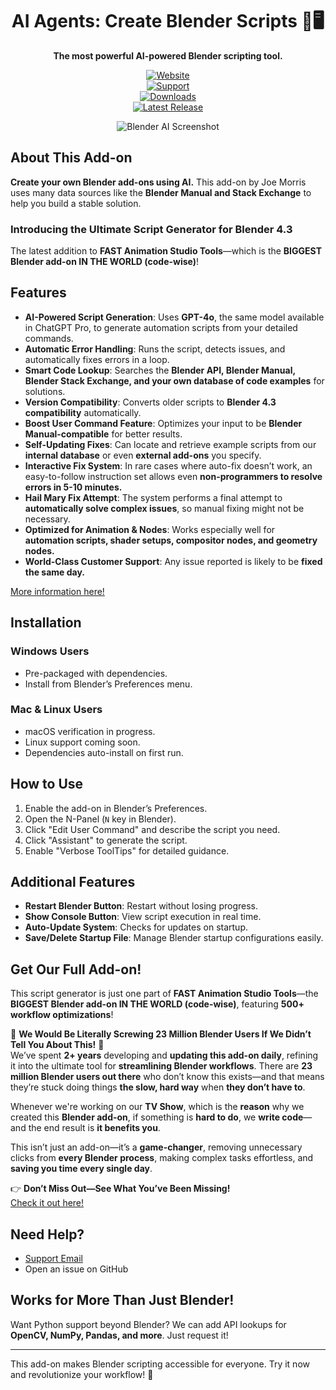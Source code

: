 <div align="center">

# AI Agents: Create Blender Scripts 🎨🖥️  
**The most powerful AI-powered Blender scripting tool.**  

[![Website][website-shield]][website-url]  
[![Support][support-shield]][support-url]  
[![Downloads][downloads-shield]][downloads-url]  
[![Latest Release][release-shield]][release-url]  

[website-shield]: https://img.shields.io/badge/FastBlenderAddOns-4285F4?style=flat  
[website-url]: https://fast-blender-add-ons.com/fast-animation-studio-tools-2/  
[support-shield]: https://img.shields.io/badge/Support-Email-blue?style=flat  
[support-url]: mailto:support@fast-blender-add-ons.com  
[downloads-shield]: https://img.shields.io/github/downloads/FastBlenderAddOns/BlenderAIScripts/total?style=flat  
[downloads-url]: https://fast-blender-add-ons.com/downloads  
[release-shield]: https://img.shields.io/github/v/release/FastBlenderAddOns/BlenderAIScripts?style=flat  
[release-url]: https://fast-blender-add-ons.com/releases  

![Blender AI Screenshot](https://fast-blender-add-ons.com/images/blender-ai-screenshot.png)  
</div>

## About This Add-on  
**Create your own Blender add-ons using AI.** This add-on by Joe Morris uses many data sources like the **Blender Manual and Stack Exchange** to help you build a stable solution.  

### **Introducing the Ultimate Script Generator for Blender 4.3**  
The latest addition to **FAST Animation Studio Tools**—which is the **BIGGEST Blender add-on IN THE WORLD (code-wise)**!  

## Features  
- **AI-Powered Script Generation**: Uses **GPT-4o**, the same model available in ChatGPT Pro, to generate automation scripts from your detailed commands.  
- **Automatic Error Handling**: Runs the script, detects issues, and automatically fixes errors in a loop.  
- **Smart Code Lookup**: Searches the **Blender API, Blender Manual, Blender Stack Exchange, and your own database of code examples** for solutions.  
- **Version Compatibility**: Converts older scripts to **Blender 4.3 compatibility** automatically.  
- **Boost User Command Feature**: Optimizes your input to be **Blender Manual-compatible** for better results.  
- **Self-Updating Fixes**: Can locate and retrieve example scripts from our **internal database** or even **external add-ons** you specify.  
- **Interactive Fix System**: In rare cases where auto-fix doesn’t work, an easy-to-follow instruction set allows even **non-programmers to resolve errors in 5-10 minutes.**  
- **Hail Mary Fix Attempt**: The system performs a final attempt to **automatically solve complex issues**, so manual fixing might not be necessary.  
- **Optimized for Animation & Nodes**: Works especially well for **automation scripts, shader setups, compositor nodes, and geometry nodes.**  
- **World-Class Customer Support**: Any issue reported is likely to be **fixed the same day.**  

[More information here!](https://fast-blender-add-ons.com/)  
## Installation  
### Windows Users  
- Pre-packaged with dependencies.  
- Install from Blender’s Preferences menu.  

### Mac & Linux Users  
- macOS verification in progress.  
- Linux support coming soon.  
- Dependencies auto-install on first run.  

## How to Use  
1. Enable the add-on in Blender’s Preferences.  
2. Open the N-Panel (`N` key in Blender).  
3. Click "Edit User Command" and describe the script you need.  
4. Click "Assistant" to generate the script.  
5. Enable "Verbose ToolTips" for detailed guidance.  

## Additional Features  
- **Restart Blender Button**: Restart without losing progress.  
- **Show Console Button**: View script execution in real time.  
- **Auto-Update System**: Checks for updates on startup.  
- **Save/Delete Startup File**: Manage Blender startup configurations easily.  

## Get Our Full Add-on!  
This script generator is just one part of **FAST Animation Studio Tools**—the **BIGGEST Blender add-on IN THE WORLD (code-wise)**, featuring **500+ workflow optimizations**!  

🚨 **We Would Be Literally Screwing 23 Million Blender Users If We Didn’t Tell You About This!** 🚨  
We’ve spent **2+ years** developing and **updating this add-on daily**, refining it into the ultimate tool for **streamlining Blender workflows**. There are **23 million Blender users out there** who don’t know this exists—and that means they’re stuck doing things **the slow, hard way** when **they don’t have to**.  

Whenever we're working on our **TV Show**, which is the **reason** why we created this **Blender add-on**, if something is **hard to do**, we **write code**—and the end result is **it benefits you**.  

This isn’t just an add-on—it’s a **game-changer**, removing unnecessary clicks from **every Blender process**, making complex tasks effortless, and **saving you time every single day**.

👉 **Don’t Miss Out—See What You’ve Been Missing!**  
[Check it out here!](https://fast-blender-add-ons.com/fast-animation-studio-tools-2/)  

## Need Help?  
- [Support Email](mailto:support@fast-blender-add-ons.com)  
- Open an issue on GitHub  

## Works for More Than Just Blender!  
Want Python support beyond Blender? We can add API lookups for **OpenCV, NumPy, Pandas, and more**. Just request it!  

---

This add-on makes Blender scripting accessible for everyone. Try it now and revolutionize your workflow! 🚀

